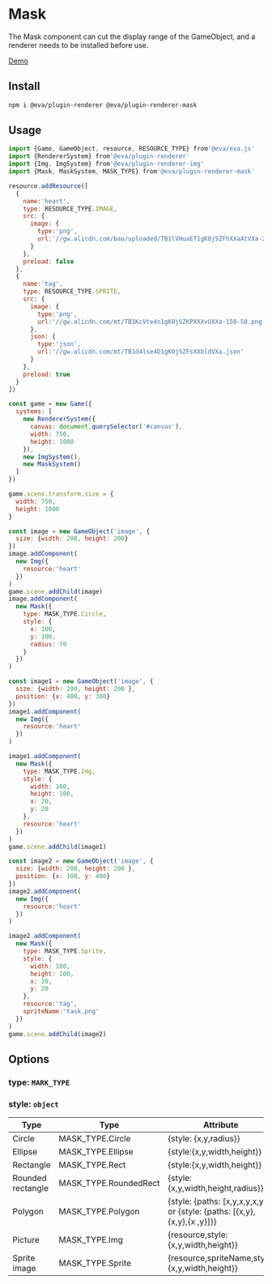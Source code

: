 # Mask

The Mask component can cut the display range of the GameObject, and a renderer needs to be installed before use.

[Demo](https://eva.js.org/playground/#/mask)

## Install

```bash
npm i @eva/plugin-renderer @eva/plugin-renderer-mask
```

## Usage

```js
import {Game, GameObject, resource, RESOURCE_TYPE} from'@eva/eva.js'
import {RendererSystem} from'@eva/plugin-renderer'
import {Img, ImgSystem} from'@eva/plugin-renderer-img'
import {Mask, MaskSystem, MASK_TYPE} from'@eva/plugin-renderer-mask'

resource.addResource([
  {
    name:'heart',
    type: RESOURCE_TYPE.IMAGE,
    src: {
      image: {
        type:'png',
        url:'//gw.alicdn.com/bao/uploaded/TB1lVHuaET1gK0jSZFhXXaAtVXa-200-200.png'
      }
    },
    preload: false
  },
  {
    name:'tag',
    type: RESOURCE_TYPE.SPRITE,
    src: {
      image: {
        type:'png',
        url:'//gw.alicdn.com/mt/TB1KcVte4n1gK0jSZKPXXXvUXXa-150-50.png'
      },
      json: {
        type:'json',
        url:'//gw.alicdn.com/mt/TB1d4lse4D1gK0jSZFsXXbldVXa.json'
      }
    },
    preload: true
  }
])

const game = new Game({
  systems: [
    new RendererSystem({
      canvas: document.querySelector('#canvas'),
      width: 750,
      height: 1000
    }),
    new ImgSystem(),
    new MaskSystem()
  ]
})

game.scene.transform.size = {
  width: 750,
  height: 1000
}

const image = new GameObject('image', {
  size: {width: 200, height: 200}
})
image.addComponent(
  new Img({
    resource:'heart'
  })
)
game.scene.addChild(image)
image.addComponent(
  new Mask({
    type: MASK_TYPE.Circle,
    style: {
      x: 100,
      y: 100,
      radius: 70
    }
  })
)

const image1 = new GameObject('image', {
  size: {width: 200, height: 200 },
  position: {x: 400, y: 300}
})
image1.addComponent(
  new Img({
    resource:'heart'
  })
)

image1.addComponent(
  new Mask({
    type: MASK_TYPE.Img,
    style: {
      width: 100,
      height: 100,
      x: 20,
      y: 20
    },
    resource:'heart'
  })
)
game.scene.addChild(image1)

const image2 = new GameObject('image', {
  size: {width: 200, height: 200 },
  position: {x: 100, y: 400}
})
image2.addComponent(
  new Img({
    resource:'heart'
  })
)

image2.addComponent(
  new Mask({
    type: MASK_TYPE.Sprite,
    style: {
      width: 100,
      height: 100,
      x: 20,
      y: 20
    },
    resource:'tag',
    spriteName:'task.png'
  })
)
game.scene.addChild(image2)
```

## Options

### type: `MARK_TYPE`

### style: `object`

| Type | **Type** | **Attribute** |
| -------- | --------------------- | ------------------- |
| Circle | MASK_TYPE.Circle | {style: {x,y,radius}} |
| Ellipse | MASK_TYPE.Ellipse | {style:{x,y,width,height}} |
| Rectangle | MASK_TYPE.Rect | {style:{x,y,width,height}} |
| Rounded rectangle | MASK_TYPE.RoundedRect | {style:{x,y,width,height,radius}} |
| Polygon | MASK_TYPE.Polygon | {style: {paths: [x,y,x,y,x,y]}} or {style: {paths: [{x,y},{x,y},{x ,y}]}} |
| Picture | MASK_TYPE.Img | {resource,style:{x,y,width,height}} |
| Sprite image | MASK_TYPE.Sprite | {resource,spriteName,style:{x,y,width,height}} |

<br/>
<br/>
<br/>
<br/>
<br/>